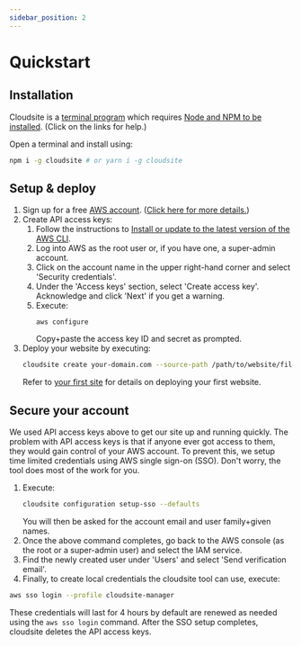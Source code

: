 ```yaml
---
sidebar_position: 2
---
```


# Quickstart

## Installation

Cloudsite is a [terminal program](/docs/getting-started/installation#terminal-commands) which requires [Node and NPM  to be installed](/docs/getting-started/installation#checking-and-installing-node-and-npm). (Click on the links for help.)

Open a terminal and install using:
```bash
npm i -g cloudsite # or yarn i -g cloudsite
```

## Setup & deploy

1. Sign up for a free [AWS account](https://aws.amazon.com/). ([Click here for more details.](/docs/getting-started/authentication#sign-up-for-an-aws-root-account))
2. Create API access keys:
   1. Follow the instructions to [Install or update to the latest version of the AWS CLI](https://docs.aws.amazon.com/cli/latest/userguide/getting-started-install.html).
   2. Log into AWS as the root user or, if you have one, a super-admin account.
   3. Click on the account name in the upper right-hand corner and select 'Security credentials'.
   4. Under the 'Access keys' section, select 'Create access key'. Acknowledge and click 'Next' if you get a warning.
   5. Execute:
      ```
      aws configure
      ```
      Copy+paste the access key ID and secret as prompted.
3. Deploy your website by executing:
    ```bash
    cloudsite create your-domain.com --source-path /path/to/website/files
    ```
    Refer to [your first site](/docs/getting-started/your-first-site) for details on deploying your first website.

## Secure your account

We used API access keys above to get our site up and running quickly. The problem with API access keys is that if anyone ever got access to them, they would gain control of your AWS account. To prevent this, we setup time limited credentials using AWS single sign-on (SSO). Don't worry, the tool does most of the work for you.

1. Execute:
   ```bash
   cloudsite configuration setup-sso --defaults
   ```
   You will then be asked for the account email and user family+given names.
2. Once the above command completes, go back to the AWS console (as the root or a super-admin user) and select the IAM service.
3. Find the newly created user under 'Users' and select 'Send verification email'.
4. Finally, to create local credentials the cloudsite tool can use, execute:
  ```bash
  aws sso login --profile cloudsite-manager
  ```

These credentials will last for 4 hours by default are renewed as needed using the `aws sso login` command. After the SSO setup completes, cloudsite deletes the API access keys.